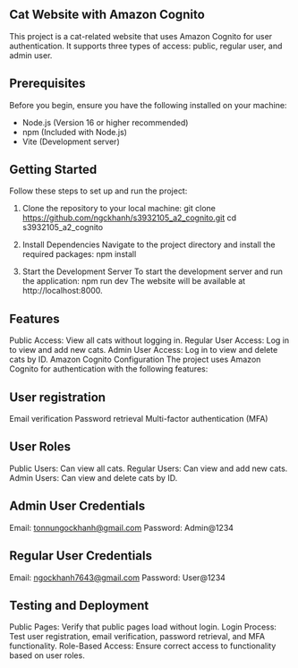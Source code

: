 ## Cat Website with Amazon Cognito
This project is a cat-related website that uses Amazon Cognito for user authentication. It supports three types of access: public, regular user, and admin user.

## Prerequisites
Before you begin, ensure you have the following installed on your machine:

+ Node.js (Version 16 or higher recommended)
+ npm (Included with Node.js)
+ Vite (Development server)

## Getting Started
Follow these steps to set up and run the project:

1. Clone the repository to your local machine:
git clone https://github.com/ngckhanh/s3932105_a2_cognito.git
cd s3932105_a2_cognito

2. Install Dependencies
Navigate to the project directory and install the required packages:
npm install

3. Start the Development Server
To start the development server and run the application:
npm run dev
The website will be available at http://localhost:8000.

## Features
Public Access: View all cats without logging in.
Regular User Access: Log in to view and add new cats.
Admin User Access: Log in to view and delete cats by ID.
Amazon Cognito Configuration
The project uses Amazon Cognito for authentication with the following features:

## User registration
Email verification
Password retrieval
Multi-factor authentication (MFA)

## User Roles
Public Users: Can view all cats.
Regular Users: Can view and add new cats.
Admin Users: Can view and delete cats by ID.
## Admin User Credentials
Email: tonnungockhanh@gmail.com
Password: Admin@1234
## Regular User Credentials
Email: ngockhanh7643@gmail.com
Password: User@1234

## Testing and Deployment
Public Pages: Verify that public pages load without login.
Login Process: Test user registration, email verification, password retrieval, and MFA functionality.
Role-Based Access: Ensure correct access to functionality based on user roles.


